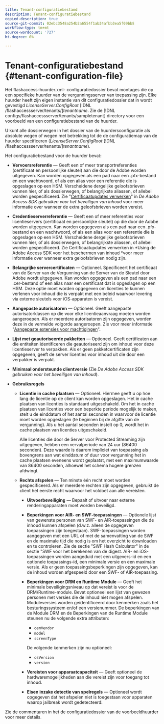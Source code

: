 ```yaml
---
title: Tenant-configuratiebestand
description: Tenant-configuratiebestand
copied-description: true
source-git-commit: 02ebc3548a254b2a6554f1ab34afbb3ea5f09bb8
workflow-type: tm+mt
source-wordcount: '727'
ht-degree: 0%

---
```


# Tenant-configuratiebestand {#tenant-configuration-file}

Het flashaccess-huurder.xml- configuratiedossier bevat montages die op een specifieke huurder van de vergunningsserver van toepassing zijn. Elke huurder heeft zijn eigen instantie van dit configuratiedossier dat in wordt gevestigd *LicenseServer.ConfigRoot* [!DNL /flashaccessserver/tenants/]*tenantname*. Zie de [!DNL configs/flashaccessserver/tenants/sampletenant] directory voor een voorbeeld van een configuratiebestand van de huurder.

U kunt alle dossierwegen in het dossier van de huurdersconfiguratie als absolute wegen of wegen met betrekking tot de de configuratiemap van de huurder specificeren (*LicenseServer.ConfigRoot* [!DNL /flashaccessserver/tenants/]*tenantname*).

Het configuratiebestand voor de huurder bevat:

* **Vervoersreferentie** — Geeft een of meer transportreferenties (certificaat en persoonlijke sleutel) aan die door de Adobe worden uitgegeven. Kan worden opgegeven als een pad naar een .pfx-bestand en een wachtwoord, of als een alias voor een referentie die is opgeslagen op een HSM. Verscheidene dergelijke geloofsbrieven kunnen hier, of als dossierwegen, of belangrijkste aliassen, of allebei worden gespecificeerd. Zie &quot;[Certificaatupdates verwerken](../../aaxs-protecting-content/content-implementing-the-license-server/content-handling-cert-updates.md)&quot; in *De Adobe Access SDK gebruiken voor het beveiligen van inhoud* voor meer informatie over wanneer de extra geloofsbrieven worden vereist.
* **Credentieserverreferentie** — Geeft een of meer referenties voor licentieservers (certificaat en persoonlijke sleutel) op die door de Adobe worden uitgegeven. Kan worden opgegeven als een pad naar een .pfx-bestand en een wachtwoord, of als een alias voor een referentie die is opgeslagen op een HSM. Verscheidene dergelijke geloofsbrieven kunnen hier, of als dossierwegen, of belangrijkste aliassen, of allebei worden gespecificeerd. Zie Certificaatupdates verwerken in *Using de Adobe Access SDK voor het beschermen van inhoud *voor meer informatie over wanneer extra geloofsbrieven nodig zijn.
* **Belangrijke servercertificaten** — Optioneel. Specificeert het certificaat van de Server van de Vergunning van de Server van de Sleutel door Adobe wordt uitgegeven. Kan worden opgegeven als een pad naar een .cer-bestand of een alias naar een certificaat dat is opgeslagen op een HSM. Deze optie moet worden opgegeven om licenties te kunnen verlenen voor inhoud die is verpakt met een beleid waarvoor levering via externe sleutels voor iOS-apparaten is vereist.
* **Aangepaste autorisatoren** — Optioneel. Geeft aangepaste autorisatorklassen op die voor elke licentieaanvraag moeten worden aangeroepen. Als er meerdere autorisatoren zijn opgegeven, worden deze in de vermelde volgorde aangeroepen. Zie voor meer informatie &quot;[Aangepaste extensies voor machtigingen](../../aaxs-protected-streaming/custom-authorization-extensions.md)&quot;.
* **Lijst met geautoriseerde pakketten** — Optioneel. Geeft certificaten aan die entiteiten identificeren die geautoriseerd zijn om inhoud voor deze licentieserver te verpakken. Als er geen pakketcertificaten zijn opgegeven, geeft de server licenties voor inhoud uit die door een verpakker is verpakt.
* **Minimaal ondersteunde clientversie** (Zie *De Adobe Access SDK gebruiken voor het beveiligen van inhoud*).
* **Gebruiksregels**

   * **Licentie in cache plaatsen** — Optioneel. Hiermee geeft u op hoe lang de licentie op de client kan worden opgeslagen. Het in cache plaatsen van licenties is standaard uitgeschakeld. Om het in cache plaatsen van licenties voor een beperkte periode mogelijk te maken, stelt u de einddatum of het aantal seconden in waarvoor de licentie moet worden opgeslagen (te beginnen bij de afgifte van de vergunning). Als u het aantal seconden instelt op 0, wordt het in cache plaatsen van licenties uitgeschakeld.

     Alle licenties die door de Server voor Protected Streaming zijn uitgegeven, hebben een vervalperiode van 24 uur (86400 seconden). Deze waarde is daarom impliciet van toepassing als bovengrens aan wat einddatum of duur voor vergunning het in cache plaatsen eveneens wordt geplaatst, met een maximumwaarde van 86400 seconden, alhoewel het schema hogere grenzen afdwingt.

   * **Rechts afspelen** — Ten minste één recht moet worden gespecificeerd. Als er meerdere rechten zijn opgegeven, gebruikt de client het eerste recht waarvoor het voldoet aan alle vereisten.

      * **Uitvoerbeveiliging** — Bepaalt of uitvoer naar externe renderingapparaten moet worden beveiligd.
      * **Beperkingen voor AIR- en SWF-toepassingen** — Optionele lijst van gewenste personen van SWF- en AIR-toepassingen die de inhoud kunnen afspelen (d.w.z. alleen de opgegeven toepassingen zijn toegestaan). SWF-toepassingen worden aangegeven met een URL of met de samenvatting van de SWF en de maximale tijd die nodig is om het overzicht te downloaden en te controleren. Zie de sectie &quot;SWF Hash Calculator&quot; in de sectie &quot;SWF voor het berekenen van de digest. AIR- en iOS-toepassingen worden aangeduid met een uitgevers-id en een optionele toepassings-id, een minimale versie en een maximale versie. Als er geen toepassingsbeperkingen zijn opgegeven, kan de inhoud worden afgespeeld door een SWF- of AIR-toepassing.
      * **Beperkingen voor DRM en Runtime Module** — Geeft het minimale beveiligingsniveau op dat vereist is voor de DRM/Runtime-module. Bevat optioneel een lijst van gewezen personen met versies die de inhoud niet mogen afspelen. Moduleversies worden geïdentificeerd door kenmerken zoals het besturingssysteem en/of een versienummer. De beperkingen van de Module DRM en de Beperkingen van de Runtime Module steunen nu de volgende extra attributen:

         * `oemVendor`
         * `model`
         * `screenType`

        De volgende kenmerken zijn nu optioneel:

         * `osVersion`
         * `version`

      * **Vereisten voor apparaatcapaciteit** — Geeft optioneel de hardwaremogelijkheden aan die vereist zijn voor toegang tot inhoud.
      * **Eisen inzake detectie van spelregels** — Optioneel wordt opgegeven dat het afspelen niet is toegestaan voor apparaten waarop jailbreak wordt gedetecteerd.

Zie de commentaren in het de configuratiedossier van de voorbeeldhuurder voor meer details.
